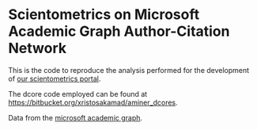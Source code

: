 # Scientometrics on Microsoft Academic Graph Author-Citation Network

This is the code to reproduce the analysis performed for the development of [our scientometrics portal](http://graphdegeneracy.org/scientometrics/). 

The dcore code employed can be found at https://bitbucket.org/xristosakamad/aminer_dcores.

Data from the [microsoft academic graph](https://docs.microsoft.com/en-us/academic-services/graph/reference-data-schema).
